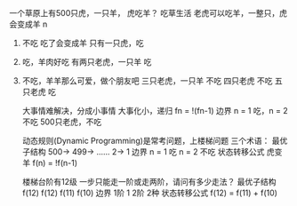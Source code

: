 一个草原上有500只虎，一只羊，
虎吃羊？
吃草生活
老虎可以吃羊，一整只，虎会变成羊
  n
1. 不吃 吃了会变成羊
   只有一只虎，吃
2. 吃，羊肉好吃
   有两只老虎，一只羊 吃
3. 不吃，羊羊那么可爱，做个朋友吧
   三只老虎，一只羊 不吃
   四只老虎 不吃
   五只老虎 吃

   大事情难解决，分成小事情
   大事化小，递归
   fn = !(fn-1)
   边界 n = 1 吃，n = 2 不吃
   500只老虎，不吃

   动态规则(Dynamic Programming)是常考问题，上楼梯问题 
   三个术语：
        最优子结构 500-> 499-> ...... 2-> 1
        边界 n = 1 吃 n = 2 不吃
        状态转移公式 虎变羊 f(n) = !f(n-1)
    
    楼梯台阶有12级 一步只能走一阶或走两阶，请问有多少走法？
    最优子结构 f(12)
        f(12)  f(11) f(10) 
    边界 1阶 1   2阶 2种
    状态转移公式 f(12) = f(11) + f(10)